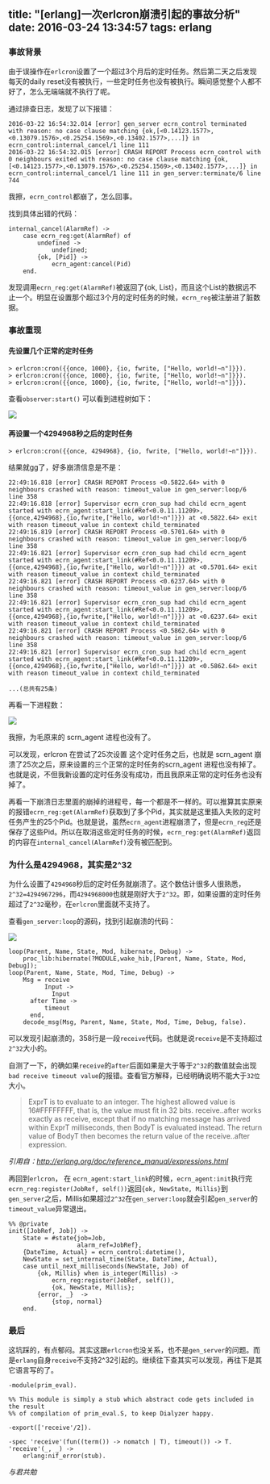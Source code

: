 title: "[erlang]一次erlcron崩溃引起的事故分析"
date: 2016-03-24 13:34:57
tags: erlang
---

### 事故背景

由于误操作在`erlcron`设置了一个超过3个月后的定时任务。然后第二天之后发现每天的daily reset没有被执行，一些定时任务也没有被执行。瞬间感觉整个人都不好了，怎么无端端就不执行了呢。

通过排查日志，发现了以下报错：

    2016-03-22 16:54:32.014 [error] gen_server ecrn_control terminated with reason: no case clause matching {ok,[<0.14123.1577>,<0.13079.1576>,<0.25254.1569>,<0.13402.1577>,...]} in ecrn_control:internal_cancel/1 line 111
    2016-03-22 16:54:32.015 [error] CRASH REPORT Process ecrn_control with 0 neighbours exited with reason: no case clause matching {ok,[<0.14123.1577>,<0.13079.1576>,<0.25254.1569>,<0.13402.1577>,...]} in ecrn_control:internal_cancel/1 line 111 in gen_server:terminate/6 line 744
    
我擦，`ecrn_control`都崩了，怎么回事。

找到具体出错的代码：

    internal_cancel(AlarmRef) ->
        case ecrn_reg:get(AlarmRef) of
            undefined ->
                undefined;
            {ok, [Pid]} ->
                ecrn_agent:cancel(Pid)
        end.

发现调用`ecrn_reg:get(AlarmRef)`被返回了{ok, List}，而且这个List的数据远不止一个。明显在设置那个超过3个月的定时任务的时候，`ecrn_reg`被注册进了脏数据。

### 事故重现

#### 先设置几个正常的定时任务

    > erlcron:cron({{once, 1000}, {io, fwrite, ["Hello, world!~n"]}}).
    > erlcron:cron({{once, 1000}, {io, fwrite, ["Hello, world!~n"]}}).
    > erlcron:cron({{once, 1000}, {io, fwrite, ["Hello, world!~n"]}}).

查看`observer:start()` 可以看到进程树如下：

![](http://i.imgur.com/H4oSaR0.png)

#### 再设置一个4294968秒之后的定时任务

    > erlcron:cron({{once, 4294968}, {io, fwrite, ["Hello, world!~n"]}}).

结果就gg了，好多崩溃信息是不是：

    22:49:16.818 [error] CRASH REPORT Process <0.5822.64> with 0 neighbours crashed with reason: timeout_value in gen_server:loop/6 line 358
    22:49:16.818 [error] Supervisor ecrn_cron_sup had child ecrn_agent started with ecrn_agent:start_link(#Ref<0.0.11.11209>, {{once,4294968},{io,fwrite,["Hello, world!~n"]}}) at <0.5822.64> exit with reason timeout_value in context child_terminated
    22:49:16.819 [error] CRASH REPORT Process <0.5701.64> with 0 neighbours crashed with reason: timeout_value in gen_server:loop/6 line 358
    22:49:16.821 [error] Supervisor ecrn_cron_sup had child ecrn_agent started with ecrn_agent:start_link(#Ref<0.0.11.11209>, {{once,4294968},{io,fwrite,["Hello, world!~n"]}}) at <0.5701.64> exit with reason timeout_value in context child_terminated
    22:49:16.821 [error] CRASH REPORT Process <0.6237.64> with 0 neighbours crashed with reason: timeout_value in gen_server:loop/6 line 358
    22:49:16.821 [error] Supervisor ecrn_cron_sup had child ecrn_agent started with ecrn_agent:start_link(#Ref<0.0.11.11209>, {{once,4294968},{io,fwrite,["Hello, world!~n"]}}) at <0.6237.64> exit with reason timeout_value in context child_terminated
    22:49:16.821 [error] CRASH REPORT Process <0.5862.64> with 0 neighbours crashed with reason: timeout_value in gen_server:loop/6 line 358
    22:49:16.821 [error] Supervisor ecrn_cron_sup had child ecrn_agent started with ecrn_agent:start_link(#Ref<0.0.11.11209>, {{once,4294968},{io,fwrite,["Hello, world!~n"]}}) at <0.5862.64> exit with reason timeout_value in context child_terminated

    ...(总共有25条)

再看一下进程数：

![](http://i.imgur.com/TSYo5CH.png)

我擦，为毛原来的 scrn_agent 进程也没有了。

可以发现，erlcron 在尝试了25次设置 这个定时任务之后，也就是 scrn_agent 崩溃了25次之后，原来设置的三个正常的定时任务的scrn_agent 进程也没有掉了。
也就是说，不但我新设置的定时任务没有成功，而且我原来正常的定时任务也没有掉了。

再看一下崩溃日志里面的崩掉的进程号，每一个都是不一样的。可以推算其实原来的报错`ecrn_reg:get(AlarmRef)`获取到了多个Pid，其实就是这里插入失败的定时任务产生的25个Pid。也就是说，虽然`ecrn_agent`进程崩溃了，但是`ecrn_reg`还是保存了这些Pid。所以在取消这些定时任务的时候，`ecrn_reg:get(AlarmRef)`返回的内容在`internal_cancel(AlarmRef)`没有被匹配到。

### 为什么是4294968，其实是2^32

为什么设置了`4294968`秒后的定时任务就崩溃了。这个数估计很多人很熟悉，`2^32=4294967296`，而`4294968000`也就是刚好大于`2^32`。即，如果设置的定时任务超过了`2^32`毫秒，在`erlcron`里面就不支持了。


查看`gen_server:loop`的源码，找到引起崩溃的代码：

![](http://i.imgur.com/w9NJViE.png)

    loop(Parent, Name, State, Mod, hibernate, Debug) ->
        proc_lib:hibernate(?MODULE,wake_hib,[Parent, Name, State, Mod, Debug]);
    loop(Parent, Name, State, Mod, Time, Debug) ->
        Msg = receive
    	      Input ->
    		    Input
    	  after Time ->
    		  timeout
    	  end,
        decode_msg(Msg, Parent, Name, State, Mod, Time, Debug, false).

可以发现引起崩溃的，358行是一段`receive`代码。也就是说`receive`是不支持超过`2^32`大小的。

自测了一下，的确如果`receive`的`after`后面如果是大于等于`2^32`的数值就会出现`bad receive timeout value`的报错。查看官方解释，已经明确说明不能大于`32位`大小。

> ExprT is to evaluate to an integer. The highest allowed value is 16#FFFFFFFF, that is, the value must fit in 32 bits. receive..after works exactly as receive, except that if no matching message has arrived within ExprT milliseconds, then BodyT is evaluated instead. The return value of BodyT then becomes the return value of the receive..after expression.

*引用自：http://erlang.org/doc/reference_manual/expressions.html*

再回到`erlcron`， 在 `ecrn_agent:start_link`的时候，`ecrn_agent:init`执行完`ecrn_reg:register(JobRef, self())`返回`{ok, NewState, Millis}`到`gen_server`之后，Millis如果超过`2^32`在`gen_server:loop`就会引起`gen_server`的`timeout_value`异常退出。

    %% @private
    init([JobRef, Job]) ->
        State = #state{job=Job,
                       alarm_ref=JobRef},
        {DateTime, Actual} = ecrn_control:datetime(),
        NewState = set_internal_time(State, DateTime, Actual),
        case until_next_milliseconds(NewState, Job) of
            {ok, Millis} when is_integer(Millis) ->
                ecrn_reg:register(JobRef, self()),
                {ok, NewState, Millis};
            {error, _}  ->
                {stop, normal}
        end.

### 最后

这坑踩的，有点郁闷。其实这跟`erlcron`也没关系，也不是`gen_server`的问题。而是`erlang`自身`receive`不支持2^32引起的。继续往下查其实可以发现，再往下是其它语言写的了。

    -module(prim_eval).
    
    %% This module is simply a stub which abstract code gets included in the result
    %% of compilation of prim_eval.S, to keep Dialyzer happy.
    
    -export(['receive'/2]).
    
    -spec 'receive'(fun((term()) -> nomatch | T), timeout()) -> T.
    'receive'(_, _) ->
        erlang:nif_error(stub).

*与君共勉*